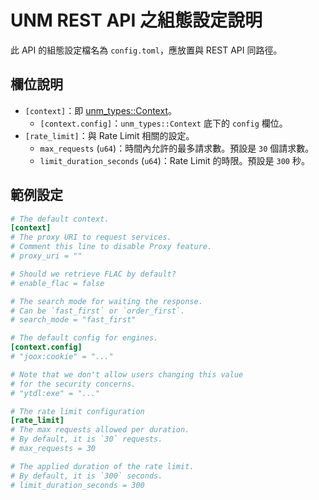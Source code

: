 # UNM REST API 之組態設定說明

此 API 的組態設定檔名為 `config.toml`，應放置與 REST API 同路徑。

## 欄位說明

- `[context]`：即 [unm_types::Context](https://docs.rs/unm_types/latest/unm_types/struct.Context.html)。
  - `[context.config]`：`unm_types::Context` 底下的 `config` 欄位。
- `[rate_limit]`：與 Rate Limit 相關的設定。
  - `max_requests` (`u64`)：時間內允許的最多請求數。預設是 `30` 個請求數。
  - `limit_duration_seconds` (`u64`)：Rate Limit 的時限。預設是 `300` 秒。

## 範例設定

```toml
# The default context.
[context]
# The proxy URI to request services.
# Comment this line to disable Proxy feature.
# proxy_uri = ""

# Should we retrieve FLAC by default?
# enable_flac = false

# The search mode for waiting the response.
# Can be `fast_first` or `order_first`.
# search_mode = "fast_first"

# The default config for engines.
[context.config]
# "joox:cookie" = "..."

# Note that we don't allow users changing this value
# for the security concerns.
# "ytdl:exe" = "..."

# The rate limit configuration
[rate_limit]
# The max requests allowed per duration.
# By default, it is `30` requests.
# max_requests = 30

# The applied duration of the rate limit.
# By default, it is `300` seconds.
# limit_duration_seconds = 300
```
